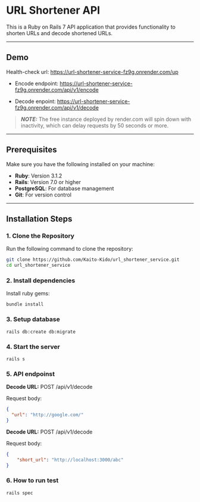 # URL Shortener API

This is a Ruby on Rails 7 API application that provides functionality to shorten URLs and decode shortened URLs.

---
## Demo
Health-check url: https://url-shortener-service-fz9g.onrender.com/up

-  Encode endpoint: https://url-shortener-service-fz9g.onrender.com/api/v1/encode

-  Decode enpoint: https://url-shortener-service-fz9g.onrender.com/api/v1/decode

> **_NOTE:_**  The free instance deployed by render.com will spin down with inactivity, which can delay requests by 50 seconds or more.
---

## Prerequisites

Make sure you have the following installed on your machine:

- **Ruby**: Version 3.1.2
- **Rails**: Version 7.0 or higher  
- **PostgreSQL**: For database management  
- **Git**: For version control

---

## Installation Steps

### 1. Clone the Repository

Run the following command to clone the repository:

```bash
git clone https://github.com/Kaito-Kido/url_shortener_service.git
cd url_shortener_service
```

### 2. Install dependencies
Install ruby gems:
```
bundle install
```

### 3. Setup database
```
rails db:create db:migrate
```

### 4. Start the server
```
rails s
```

### 5. API endpoinst
**Decode URL:**
POST /api/v1/decode

Request body:
```json
{
  "url": "http://google.com/"
}
```

**Decode URL:**
POST /api/v1/decode

Request body:
```json
{
    "short_url": "http://localhost:3000/abc"
}
```

### 6. How to run test
```
rails spec
```